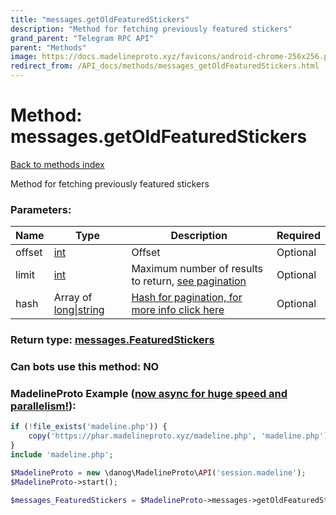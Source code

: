 ```yaml
---
title: "messages.getOldFeaturedStickers"
description: "Method for fetching previously featured stickers"
grand_parent: "Telegram RPC API"
parent: "Methods"
image: https://docs.madelineproto.xyz/favicons/android-chrome-256x256.png
redirect_from: /API_docs/methods/messages_getOldFeaturedStickers.html
---
```

# Method: messages.getOldFeaturedStickers
[Back to methods index](index.html)



Method for fetching previously featured stickers

### Parameters:

| Name     |    Type       | Description | Required |
|----------|---------------|-------------|----------|
|offset|[int](/API_docs/types/int.html) | Offset | Optional|
|limit|[int](/API_docs/types/int.html) | Maximum number of results to return, [see pagination](https://core.telegram.org/api/offsets) | Optional|
|hash|Array of [long\|string](/API_docs/types/long\|string.html) | [Hash for pagination, for more info click here](https://core.telegram.org/api/offsets#hash-generation) | Optional|


### Return type: [messages.FeaturedStickers](/API_docs/types/messages.FeaturedStickers.html)

### Can bots use this method: **NO**


### MadelineProto Example ([now async for huge speed and parallelism!](https://docs.madelineproto.xyz/docs/ASYNC.html)):


```php
if (!file_exists('madeline.php')) {
    copy('https://phar.madelineproto.xyz/madeline.php', 'madeline.php');
}
include 'madeline.php';

$MadelineProto = new \danog\MadelineProto\API('session.madeline');
$MadelineProto->start();

$messages_FeaturedStickers = $MadelineProto->messages->getOldFeaturedStickers(offset: $int, limit: $int, hash: [$long\|string, $long\|string], );
```

